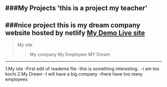 ###My Projects
'this is a project my teacher'
--------------------------------------------------------------------
###nice project 
this is my dream company website hosted by netlify [My Demo Live site](https://my-future-company-employeer.netlify.app/)
------------------------------------------------------------------------------
>My site
>>My company
>>My Employeer
>> MY Dream
---------------------------------------------------------------------------------
1.My site 
  -First edit of reademe file 
  -this is something interesting . 
  -i am too kochi
2.My Dream 
  -I will have a big company
  -there have too many employees